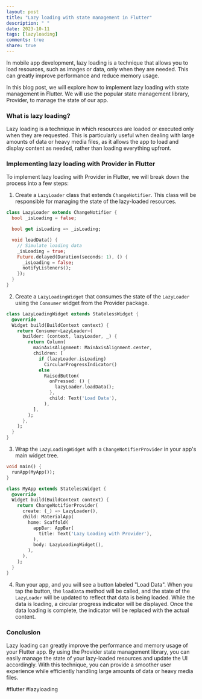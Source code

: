```yaml
---
layout: post
title: "Lazy loading with state management in Flutter"
description: " "
date: 2023-10-11
tags: [lazyloading]
comments: true
share: true
---
```


In mobile app development, lazy loading is a technique that allows you to load resources, such as images or data, only when they are needed. This can greatly improve performance and reduce memory usage.

In this blog post, we will explore how to implement lazy loading with state management in Flutter. We will use the popular state management library, Provider, to manage the state of our app.

### What is lazy loading?

Lazy loading is a technique in which resources are loaded or executed only when they are requested. This is particularly useful when dealing with large amounts of data or heavy media files, as it allows the app to load and display content as needed, rather than loading everything upfront.

### Implementing lazy loading with Provider in Flutter

To implement lazy loading with Provider in Flutter, we will break down the process into a few steps:

1. Create a `LazyLoader` class that extends `ChangeNotifier`. This class will be responsible for managing the state of the lazy-loaded resources.

```dart
class LazyLoader extends ChangeNotifier {
  bool _isLoading = false;

  bool get isLoading => _isLoading;

  void loadData() {
    // Simulate loading data
    _isLoading = true;
    Future.delayed(Duration(seconds: 1), () {
      _isLoading = false;
      notifyListeners();
    });
  }
}
```

2. Create a `LazyLoadingWidget` that consumes the state of the `LazyLoader` using the `Consumer` widget from the Provider package.

```dart
class LazyLoadingWidget extends StatelessWidget {
  @override
  Widget build(BuildContext context) {
    return Consumer<LazyLoader>(
      builder: (context, lazyLoader, _) {
        return Column(
          mainAxisAlignment: MainAxisAlignment.center,
          children: [
            if (lazyLoader.isLoading)
              CircularProgressIndicator()
            else
              RaisedButton(
                onPressed: () {
                  lazyLoader.loadData();
                },
                child: Text('Load Data'),
              ),
          ],
        );
      },
    );
  }
}
```

3. Wrap the `LazyLoadingWidget` with a `ChangeNotifierProvider` in your app's main widget tree.

```dart
void main() {
  runApp(MyApp());
}

class MyApp extends StatelessWidget {
  @override
  Widget build(BuildContext context) {
    return ChangeNotifierProvider(
      create: (_) => LazyLoader(),
      child: MaterialApp(
        home: Scaffold(
          appBar: AppBar(
            title: Text('Lazy Loading with Provider'),
          ),
          body: LazyLoadingWidget(),
        ),
      ),
    );
  }
}
```

4. Run your app, and you will see a button labeled "Load Data". When you tap the button, the `loadData` method will be called, and the state of the `LazyLoader` will be updated to reflect that data is being loaded. While the data is loading, a circular progress indicator will be displayed. Once the data loading is complete, the indicator will be replaced with the actual content.

### Conclusion

Lazy loading can greatly improve the performance and memory usage of your Flutter app. By using the Provider state management library, you can easily manage the state of your lazy-loaded resources and update the UI accordingly. With this technique, you can provide a smoother user experience while efficiently handling large amounts of data or heavy media files.

#flutter #lazyloading